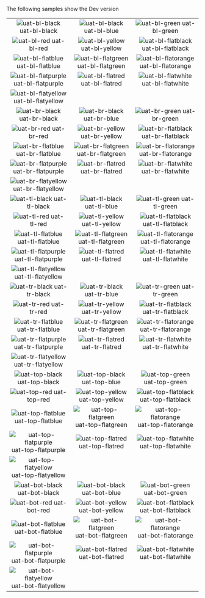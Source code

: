 The following samples show the Dev version

| | | |
|:-:|:-:|:-:|
| ![uat-bl-black][uat-bl-black] uat-bl-black | ![uat-bl-black][uat-bl-blue] uat-bl-blue | ![uat-bl-green][uat-bl-green] uat-bl-green |
| ![uat-bl-red][uat-bl-red] uat-bl-red | ![uat-bl-yellow][uat-bl-yellow] uat-bl-yellow | ![uat-bl-flatblack][uat-bl-flatblack] uat-bl-flatblack |
| ![uat-bl-flatblue][uat-bl-flatblue] uat-bl-flatblue | ![uat-bl-flatgreen][uat-bl-flatgreen] uat-bl-flatgreen | ![uat-bl-flatorange][uat-bl-flatorange] uat-bl-flatorange |
| ![uat-bl-flatpurple][uat-bl-flatpurple] uat-bl-flatpurple | ![uat-bl-flatred][uat-bl-flatred] uat-bl-flatred | ![uat-bl-flatwhite][uat-bl-flatwhite] uat-bl-flatwhite |
| ![uat-bl-flatyellow][uat-bl-flatyellow] uat-bl-flatyellow | | |
| ![uat-br-black][uat-br-black] uat-br-black | ![uat-br-black][uat-br-blue] uat-br-blue | ![uat-br-green][uat-br-green] uat-br-green |
| ![uat-br-red][uat-br-red] uat-br-red | ![uat-br-yellow][uat-br-yellow] uat-br-yellow | ![uat-br-flatblack][uat-br-flatblack] uat-br-flatblack |
| ![uat-br-flatblue][uat-br-flatblue] uat-br-flatblue | ![uat-br-flatgreen][uat-br-flatgreen] uat-br-flatgreen | ![uat-br-flatorange][uat-br-flatorange] uat-br-flatorange |
| ![uat-br-flatpurple][uat-br-flatpurple] uat-br-flatpurple | ![uat-br-flatred][uat-br-flatred] uat-br-flatred | ![uat-br-flatwhite][uat-br-flatwhite] uat-br-flatwhite |
| ![uat-br-flatyellow][uat-br-flatyellow] uat-br-flatyellow | | |
| ![uat-tl-black][uat-tl-black] uat-tl-black | ![uat-tl-black][uat-tl-blue] uat-tl-blue | ![uat-tl-green][uat-tl-green] uat-tl-green |
| ![uat-tl-red][uat-tl-red] uat-tl-red | ![uat-tl-yellow][uat-tl-yellow] uat-tl-yellow | ![uat-tl-flatblack][uat-tl-flatblack] uat-tl-flatblack |
| ![uat-tl-flatblue][uat-tl-flatblue] uat-tl-flatblue | ![uat-tl-flatgreen][uat-tl-flatgreen] uat-tl-flatgreen | ![uat-tl-flatorange][uat-tl-flatorange] uat-tl-flatorange |
| ![uat-tl-flatpurple][uat-tl-flatpurple] uat-tl-flatpurple | ![uat-tl-flatred][uat-tl-flatred] uat-tl-flatred | ![uat-tl-flatwhite][uat-tl-flatwhite] uat-tl-flatwhite |
| ![uat-tl-flatyellow][uat-tl-flatyellow] uat-tl-flatyellow | | |
| ![uat-tr-black][uat-tr-black] uat-tr-black | ![uat-tr-black][uat-tr-blue] uat-tr-blue | ![uat-tr-green][uat-tr-green] uat-tr-green |
| ![uat-tr-red][uat-tr-red] uat-tr-red | ![uat-tr-yellow][uat-tr-yellow] uat-tr-yellow | ![uat-tr-flatblack][uat-tr-flatblack] uat-tr-flatblack |
| ![uat-tr-flatblue][uat-tr-flatblue] uat-tr-flatblue | ![uat-tr-flatgreen][uat-tr-flatgreen] uat-tr-flatgreen | ![uat-tr-flatorange][uat-tr-flatorange] uat-tr-flatorange |
| ![uat-tr-flatpurple][uat-tr-flatpurple] uat-tr-flatpurple | ![uat-tr-flatred][uat-tr-flatred] uat-tr-flatred | ![uat-tr-flatwhite][uat-tr-flatwhite] uat-tr-flatwhite |
| ![uat-tr-flatyellow][uat-tr-flatyellow] uat-tr-flatyellow | | |
| ![uat-top-black][uat-top-black] uat-top-black | ![uat-top-black][uat-top-blue] uat-top-blue | ![uat-top-green][uat-top-green] uat-top-green |
| ![uat-top-red][uat-top-red] uat-top-red | ![uat-top-yellow][uat-top-yellow] uat-top-yellow | ![uat-top-flatblack][uat-top-flatblack] uat-top-flatblack |
| ![uat-top-flatblue][uat-top-flatblue] uat-top-flatblue | ![uat-top-flatgreen][uat-top-flatgreen] uat-top-flatgreen | ![uat-top-flatorange][uat-top-flatorange] uat-top-flatorange |
| ![uat-top-flatpurple][uat-top-flatpurple] uat-top-flatpurple | ![uat-top-flatred][uat-top-flatred] uat-top-flatred | ![uat-top-flatwhite][uat-top-flatwhite] uat-top-flatwhite |
| ![uat-top-flatyellow][uat-top-flatyellow] uat-top-flatyellow | | |
| ![uat-bot-black][uat-bot-black] uat-bot-black | ![uat-bot-black][uat-bot-blue] uat-bot-blue | ![uat-bot-green][uat-bot-green] uat-bot-green |
| ![uat-bot-red][uat-bot-red] uat-bot-red | ![uat-bot-yellow][uat-bot-yellow] uat-bot-yellow | ![uat-bot-flatblack][uat-bot-flatblack] uat-bot-flatblack |
| ![uat-bot-flatblue][uat-bot-flatblue] uat-bot-flatblue | ![uat-bot-flatgreen][uat-bot-flatgreen] uat-bot-flatgreen | ![uat-bot-flatorange][uat-bot-flatorange] uat-bot-flatorange |
| ![uat-bot-flatpurple][uat-bot-flatpurple] uat-bot-flatpurple | ![uat-bot-flatred][uat-bot-flatred] uat-bot-flatred | ![uat-bot-flatwhite][uat-bot-flatwhite] uat-bot-flatwhite |
| ![uat-bot-flatyellow][uat-bot-flatyellow] uat-bot-flatyellow | | |


[uat-bot-black]: https://github.com/dansiegel/Mobile.BuildTools/blob/master/assests/uat-bot-black.png?raw=1
[uat-bot-blue]: https://github.com/dansiegel/Mobile.BuildTools/blob/master/assests/uat-bot-blue.png?raw=1
[uat-bot-flatblack]: https://github.com/dansiegel/Mobile.BuildTools/blob/master/assests/uat-bot-flatblack.png?raw=1
[uat-bot-flatblue]: https://github.com/dansiegel/Mobile.BuildTools/blob/master/assests/uat-bot-flatblue.png?raw=1
[uat-bot-flatgreen]: https://github.com/dansiegel/Mobile.BuildTools/blob/master/assests/uat-bot-flatgreen.png?raw=1
[uat-bot-flatblack]: https://github.com/dansiegel/Mobile.BuildTools/blob/master/assests/uat-bot-flatblack.png?raw=1
[uat-bot-flatorange]: https://github.com/dansiegel/Mobile.BuildTools/blob/master/assests/uat-bot-flatorange.png?raw=1
[uat-bot-flatpurple]: https://github.com/dansiegel/Mobile.BuildTools/blob/master/assests/uat-bot-flatpurple.png?raw=1
[uat-bot-flatred]: https://github.com/dansiegel/Mobile.BuildTools/blob/master/assests/uat-bot-flatred.png?raw=1
[uat-bot-flatwhite]: https://github.com/dansiegel/Mobile.BuildTools/blob/master/assests/uat-bot-flatwhite.png?raw=1
[uat-bot-flatyellow]: https://github.com/dansiegel/Mobile.BuildTools/blob/master/assests/uat-bot-flatyellow.png?raw=1
[uat-bot-green]: https://github.com/dansiegel/Mobile.BuildTools/blob/master/assests/uat-bot-green.png?raw=1
[uat-bot-red]: https://github.com/dansiegel/Mobile.BuildTools/blob/master/assests/uat-bot-red.png?raw=1
[uat-bot-yellow]: https://github.com/dansiegel/Mobile.BuildTools/blob/master/assests/uat-bot-yellow.png?raw=1

[uat-top-black]: https://github.com/dansiegel/Mobile.BuildTools/blob/master/assests/uat-top-black.png?raw=1
[uat-top-blue]: https://github.com/dansiegel/Mobile.BuildTools/blob/master/assests/uat-top-blue.png?raw=1
[uat-top-flatblack]: https://github.com/dansiegel/Mobile.BuildTools/blob/master/assests/uat-top-flatblack.png?raw=1
[uat-top-flatblue]: https://github.com/dansiegel/Mobile.BuildTools/blob/master/assests/uat-top-flatblue.png?raw=1
[uat-top-flatgreen]: https://github.com/dansiegel/Mobile.BuildTools/blob/master/assests/uat-top-flatgreen.png?raw=1
[uat-top-flatblack]: https://github.com/dansiegel/Mobile.BuildTools/blob/master/assests/uat-top-flatblack.png?raw=1
[uat-top-flatorange]: https://github.com/dansiegel/Mobile.BuildTools/blob/master/assests/uat-top-flatorange.png?raw=1
[uat-top-flatpurple]: https://github.com/dansiegel/Mobile.BuildTools/blob/master/assests/uat-top-flatpurple.png?raw=1
[uat-top-flatred]: https://github.com/dansiegel/Mobile.BuildTools/blob/master/assests/uat-top-flatred.png?raw=1
[uat-top-flatwhite]: https://github.com/dansiegel/Mobile.BuildTools/blob/master/assests/uat-top-flatwhite.png?raw=1
[uat-top-flatyellow]: https://github.com/dansiegel/Mobile.BuildTools/blob/master/assests/uat-top-flatyellow.png?raw=1
[uat-top-green]: https://github.com/dansiegel/Mobile.BuildTools/blob/master/assests/uat-top-green.png?raw=1
[uat-top-red]: https://github.com/dansiegel/Mobile.BuildTools/blob/master/assests/uat-top-red.png?raw=1
[uat-top-yellow]: https://github.com/dansiegel/Mobile.BuildTools/blob/master/assests/uat-top-yellow.png?raw=1

[uat-tr-black]: https://github.com/dansiegel/Mobile.BuildTools/blob/master/assests/uat-tr-black.png?raw=1
[uat-tr-blue]: https://github.com/dansiegel/Mobile.BuildTools/blob/master/assests/uat-tr-blue.png?raw=1
[uat-tr-flatblack]: https://github.com/dansiegel/Mobile.BuildTools/blob/master/assests/uat-tr-flatblack.png?raw=1
[uat-tr-flatblue]: https://github.com/dansiegel/Mobile.BuildTools/blob/master/assests/uat-tr-flatblue.png?raw=1
[uat-tr-flatgreen]: https://github.com/dansiegel/Mobile.BuildTools/blob/master/assests/uat-tr-flatgreen.png?raw=1
[uat-tr-flatblack]: https://github.com/dansiegel/Mobile.BuildTools/blob/master/assests/uat-tr-flatblack.png?raw=1
[uat-tr-flatorange]: https://github.com/dansiegel/Mobile.BuildTools/blob/master/assests/uat-tr-flatorange.png?raw=1
[uat-tr-flatpurple]: https://github.com/dansiegel/Mobile.BuildTools/blob/master/assests/uat-tr-flatpurple.png?raw=1
[uat-tr-flatred]: https://github.com/dansiegel/Mobile.BuildTools/blob/master/assests/uat-tr-flatred.png?raw=1
[uat-tr-flatwhite]: https://github.com/dansiegel/Mobile.BuildTools/blob/master/assests/uat-tr-flatwhite.png?raw=1
[uat-tr-flatyellow]: https://github.com/dansiegel/Mobile.BuildTools/blob/master/assests/uat-tr-flatyellow.png?raw=1
[uat-tr-green]: https://github.com/dansiegel/Mobile.BuildTools/blob/master/assests/uat-tr-green.png?raw=1
[uat-tr-red]: https://github.com/dansiegel/Mobile.BuildTools/blob/master/assests/uat-tr-red.png?raw=1
[uat-tr-yellow]: https://github.com/dansiegel/Mobile.BuildTools/blob/master/assests/uat-tr-yellow.png?raw=1

[uat-tl-black]: https://github.com/dansiegel/Mobile.BuildTools/blob/master/assests/uat-tl-black.png?raw=1
[uat-tl-blue]: https://github.com/dansiegel/Mobile.BuildTools/blob/master/assests/uat-tl-blue.png?raw=1
[uat-tl-flatblack]: https://github.com/dansiegel/Mobile.BuildTools/blob/master/assests/uat-tl-flatblack.png?raw=1
[uat-tl-flatblue]: https://github.com/dansiegel/Mobile.BuildTools/blob/master/assests/uat-tl-flatblue.png?raw=1
[uat-tl-flatgreen]: https://github.com/dansiegel/Mobile.BuildTools/blob/master/assests/uat-tl-flatgreen.png?raw=1
[uat-tl-flatblack]: https://github.com/dansiegel/Mobile.BuildTools/blob/master/assests/uat-tl-flatblack.png?raw=1
[uat-tl-flatorange]: https://github.com/dansiegel/Mobile.BuildTools/blob/master/assests/uat-tl-flatorange.png?raw=1
[uat-tl-flatpurple]: https://github.com/dansiegel/Mobile.BuildTools/blob/master/assests/uat-tl-flatpurple.png?raw=1
[uat-tl-flatred]: https://github.com/dansiegel/Mobile.BuildTools/blob/master/assests/uat-tl-flatred.png?raw=1
[uat-tl-flatwhite]: https://github.com/dansiegel/Mobile.BuildTools/blob/master/assests/uat-tl-flatwhite.png?raw=1
[uat-tl-flatyellow]: https://github.com/dansiegel/Mobile.BuildTools/blob/master/assests/uat-tl-flatyellow.png?raw=1
[uat-tl-green]: https://github.com/dansiegel/Mobile.BuildTools/blob/master/assests/uat-tl-green.png?raw=1
[uat-tl-red]: https://github.com/dansiegel/Mobile.BuildTools/blob/master/assests/uat-tl-red.png?raw=1
[uat-tl-yellow]: https://github.com/dansiegel/Mobile.BuildTools/blob/master/assests/uat-tl-yellow.png?raw=1

[uat-br-black]: https://github.com/dansiegel/Mobile.BuildTools/blob/master/assests/uat-br-black.png?raw=1
[uat-br-blue]: https://github.com/dansiegel/Mobile.BuildTools/blob/master/assests/uat-br-blue.png?raw=1
[uat-br-flatblack]: https://github.com/dansiegel/Mobile.BuildTools/blob/master/assests/uat-br-flatblack.png?raw=1
[uat-br-flatblue]: https://github.com/dansiegel/Mobile.BuildTools/blob/master/assests/uat-br-flatblue.png?raw=1
[uat-br-flatgreen]: https://github.com/dansiegel/Mobile.BuildTools/blob/master/assests/uat-br-flatgreen.png?raw=1
[uat-br-flatblack]: https://github.com/dansiegel/Mobile.BuildTools/blob/master/assests/uat-br-flatblack.png?raw=1
[uat-br-flatorange]: https://github.com/dansiegel/Mobile.BuildTools/blob/master/assests/uat-br-flatorange.png?raw=1
[uat-br-flatpurple]: https://github.com/dansiegel/Mobile.BuildTools/blob/master/assests/uat-br-flatpurple.png?raw=1
[uat-br-flatred]: https://github.com/dansiegel/Mobile.BuildTools/blob/master/assests/uat-br-flatred.png?raw=1
[uat-br-flatwhite]: https://github.com/dansiegel/Mobile.BuildTools/blob/master/assests/uat-br-flatwhite.png?raw=1
[uat-br-flatyellow]: https://github.com/dansiegel/Mobile.BuildTools/blob/master/assests/uat-br-flatyellow.png?raw=1
[uat-br-green]: https://github.com/dansiegel/Mobile.BuildTools/blob/master/assests/uat-br-green.png?raw=1
[uat-br-red]: https://github.com/dansiegel/Mobile.BuildTools/blob/master/assests/uat-br-red.png?raw=1
[uat-br-yellow]: https://github.com/dansiegel/Mobile.BuildTools/blob/master/assests/uat-br-yellow.png?raw=1

[uat-bl-black]: https://github.com/dansiegel/Mobile.BuildTools/blob/master/assests/uat-bl-black.png?raw=1
[uat-bl-blue]: https://github.com/dansiegel/Mobile.BuildTools/blob/master/assests/uat-bl-blue.png?raw=1
[uat-bl-flatblack]: https://github.com/dansiegel/Mobile.BuildTools/blob/master/assests/uat-bl-flatblack.png?raw=1
[uat-bl-flatblue]: https://github.com/dansiegel/Mobile.BuildTools/blob/master/assests/uat-bl-flatblue.png?raw=1
[uat-bl-flatgreen]: https://github.com/dansiegel/Mobile.BuildTools/blob/master/assests/uat-bl-flatgreen.png?raw=1
[uat-bl-flatblack]: https://github.com/dansiegel/Mobile.BuildTools/blob/master/assests/uat-bl-flatblack.png?raw=1
[uat-bl-flatorange]: https://github.com/dansiegel/Mobile.BuildTools/blob/master/assests/uat-bl-flatorange.png?raw=1
[uat-bl-flatpurple]: https://github.com/dansiegel/Mobile.BuildTools/blob/master/assests/uat-bl-flatpurple.png?raw=1
[uat-bl-flatred]: https://github.com/dansiegel/Mobile.BuildTools/blob/master/assests/uat-bl-flatred.png?raw=1
[uat-bl-flatwhite]: https://github.com/dansiegel/Mobile.BuildTools/blob/master/assests/uat-bl-flatwhite.png?raw=1
[uat-bl-flatyellow]: https://github.com/dansiegel/Mobile.BuildTools/blob/master/assests/uat-bl-flatyellow.png?raw=1
[uat-bl-green]: https://github.com/dansiegel/Mobile.BuildTools/blob/master/assests/uat-bl-green.png?raw=1
[uat-bl-red]: https://github.com/dansiegel/Mobile.BuildTools/blob/master/assests/uat-bl-red.png?raw=1
[uat-bl-yellow]: https://github.com/dansiegel/Mobile.BuildTools/blob/master/assests/uat-bl-yellow.png?raw=1
